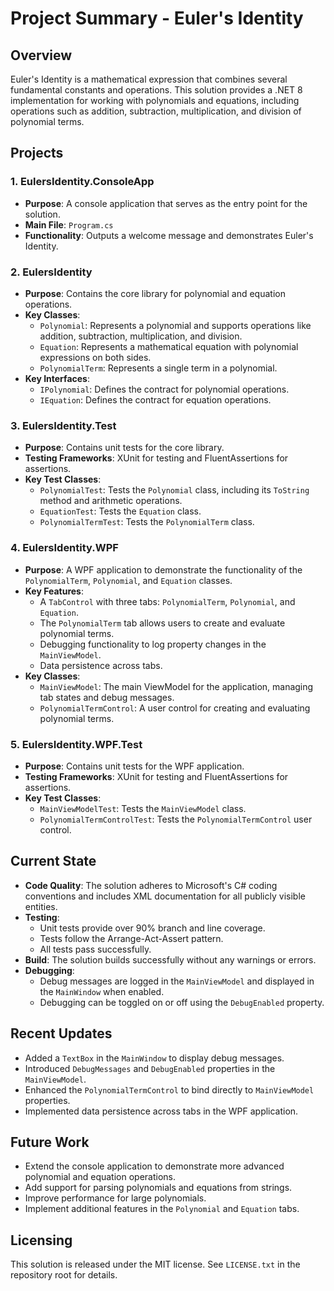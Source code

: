 ﻿# Project Summary - Euler's Identity

## Overview
Euler's Identity is a mathematical expression that combines several fundamental constants and operations. This solution provides a .NET 8 implementation for working with polynomials and equations, including operations such as addition, subtraction, multiplication, and division of polynomial terms.

## Projects

### 1. EulersIdentity.ConsoleApp
- **Purpose**: A console application that serves as the entry point for the solution.
- **Main File**: `Program.cs`
- **Functionality**: Outputs a welcome message and demonstrates Euler's Identity.

### 2. EulersIdentity
- **Purpose**: Contains the core library for polynomial and equation operations.
- **Key Classes**:
  - `Polynomial`: Represents a polynomial and supports operations like addition, subtraction, multiplication, and division.
  - `Equation`: Represents a mathematical equation with polynomial expressions on both sides.
  - `PolynomialTerm`: Represents a single term in a polynomial.
- **Key Interfaces**:
  - `IPolynomial`: Defines the contract for polynomial operations.
  - `IEquation`: Defines the contract for equation operations.

### 3. EulersIdentity.Test
- **Purpose**: Contains unit tests for the core library.
- **Testing Frameworks**: XUnit for testing and FluentAssertions for assertions.
- **Key Test Classes**:
  - `PolynomialTest`: Tests the `Polynomial` class, including its `ToString` method and arithmetic operations.
  - `EquationTest`: Tests the `Equation` class.
  - `PolynomialTermTest`: Tests the `PolynomialTerm` class.

### 4. EulersIdentity.WPF
- **Purpose**: A WPF application to demonstrate the functionality of the `PolynomialTerm`, `Polynomial`, and `Equation` classes.
- **Key Features**:
  - A `TabControl` with three tabs: `PolynomialTerm`, `Polynomial`, and `Equation`.
  - The `PolynomialTerm` tab allows users to create and evaluate polynomial terms.
  - Debugging functionality to log property changes in the `MainViewModel`.
  - Data persistence across tabs.
- **Key Classes**:
  - `MainViewModel`: The main ViewModel for the application, managing tab states and debug messages.
  - `PolynomialTermControl`: A user control for creating and evaluating polynomial terms.

### 5. EulersIdentity.WPF.Test
- **Purpose**: Contains unit tests for the WPF application.
- **Testing Frameworks**: XUnit for testing and FluentAssertions for assertions.
- **Key Test Classes**:
  - `MainViewModelTest`: Tests the `MainViewModel` class.
  - `PolynomialTermControlTest`: Tests the `PolynomialTermControl` user control.

## Current State
- **Code Quality**: The solution adheres to Microsoft's C# coding conventions and includes XML documentation for all publicly visible entities.
- **Testing**:
  - Unit tests provide over 90% branch and line coverage.
  - Tests follow the Arrange-Act-Assert pattern.
  - All tests pass successfully.
- **Build**: The solution builds successfully without any warnings or errors.
- **Debugging**:
  - Debug messages are logged in the `MainViewModel` and displayed in the `MainWindow` when enabled.
  - Debugging can be toggled on or off using the `DebugEnabled` property.

## Recent Updates
- Added a `TextBox` in the `MainWindow` to display debug messages.
- Introduced `DebugMessages` and `DebugEnabled` properties in the `MainViewModel`.
- Enhanced the `PolynomialTermControl` to bind directly to `MainViewModel` properties.
- Implemented data persistence across tabs in the WPF application.

## Future Work
- Extend the console application to demonstrate more advanced polynomial and equation operations.
- Add support for parsing polynomials and equations from strings.
- Improve performance for large polynomials.
- Implement additional features in the `Polynomial` and `Equation` tabs.

## Licensing
This solution is released under the MIT license. See `LICENSE.txt` in the repository root for details.

